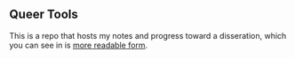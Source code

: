 

## Queer Tools

This is a repo that hosts my notes and progress toward a
disseration, which you can see in is [more readable
form](gofilipa.github.io/qt/).
